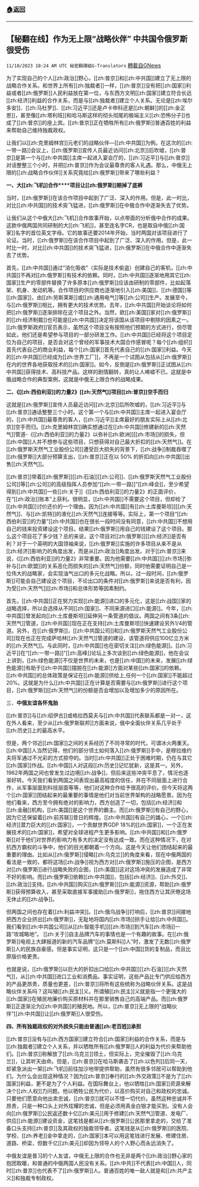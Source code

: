 ###  [:house:返回](README.md)
---


## 【秘翻在线】作为无上限“战略伙伴”  中共国令俄罗斯很受伤
`11/10/2023 10:24 AM UTC 秘密翻譯組G-Translators` [轉載自GNews](https://gnews.org/articles/1954872)

为了实现自己的个人[[zh:政治]]野心，[[zh:普京]]和[[zh:中共国]]建立了无上限的战略合作关系。和世界上所有[[zh:独裁者]]一样，[[zh:普京]]没有把[[zh:国家]]利益或者[[zh:俄罗斯]]人民利益放在第一位，与东西方文明[[zh:国家]]建立符合长远[[zh:经济]]利益的合作关系，而是与[[zh:独裁者]]建立个人关系。无论是[[zh:埃尔多安]]、[[zh:马杜罗]]、[[zh:习近平]]还是卢卡申科还是[[zh:朝鲜]]的[[zh:金正恩]]，甚至像[[zh:塔利班]]和哈马斯这样的彻头彻尾的极端主义[[zh:恐怖分子]]也成了[[zh:普京]]的座上宾。[[zh:普京]]正在牺牲所有[[zh:俄罗斯]]普通百姓的利益来帮助自己维持独裁政权。

让我们以[[zh:克里姆林宫]]元老们的战略伙伴—[[zh:中共国]]为例。在这次的[[zh:一带一路]]会议上，[[zh:俄罗斯]]宣传人员最近访问[[zh:北京]]后吹嘘，[[zh:普京]]是第一个与[[zh:中共国]]主席一起进入宴会厅的，[[zh:习近平]]与[[zh:普京]]对话整整三个小时，并把[[zh:普京]]作为会议最尊贵的客人礼遇。那么，中俄无上限的[[zh:战略合作伙伴]]关系究竟给[[zh:俄罗斯]]带来了哪些利益？

**一、大[[zh:飞机]]合作****项目让[[zh:俄罗斯]]赔掉了底裤**

当时，[[zh:俄罗斯]]在该合作项目中起到了广泛、深入的作用。但是，此一时比，对比[[zh:中共国]]的技术突飞猛进，[[zh:俄罗斯]]在中俄合作中逐渐失去了优势。

让我们从这个中俄大[[zh:飞机]]合作故事开始，以点带面的分析俄中合作的成果。这款中俄两国共同研制的大[[zh:飞机]]，甚至连名字CR，也是取自中俄[[zh:国家]]名字的首位英文字母。它的故事还要2014年开始，当时两国对该项目进行了论证。当时，[[zh:俄罗斯]]在该合作项目中起到了广泛、深入的作用。但是，此一时比一时，对比[[zh:中共国]]的技术突飞猛进，[[zh:俄罗斯]]在中俄合作中逐渐失去了优势。

首先，[[zh:中共国]]通过“消化吸收”（实际是技术偷盗）创建自己的客机，[[zh:中共国]]不再对[[zh:俄罗斯]]有技术的依赖。同时，[[zh:中共国]]逐渐地用其它[[zh:国家]]生产的零部件替换了许多原本[[zh:俄罗斯]]应该由研制的零部件，比如起落架、机身、发动机等。合作项目的供应商也逐渐地引入[[zh:美国]]、[[zh:德国]]等[[zh:国家]]，由[[zh:劳斯莱斯]]或[[zh:通用电气]]等[[zh:公司]]生产。发展至今，与[[zh:俄罗斯]]相比，拥有更大的技术优势。去年，[[zh:中共国]]开始谈论将如何把[[zh:俄罗斯]]逐渐排除在这个项目之外。当然，欧[[zh:美国]]家对[[zh:俄罗斯]]的[[zh:经济制裁]]也可能是[[zh:中共国]]决定将该国从该项目中剔除的因素之一。[[zh:俄罗斯政府]]官员表示，虽然这个项目没有按照他们预期的方式进行，但尽管如此，他们还是希望参与项目的一部分研发工作。[[zh:中共国]]已经将这个项目定位为自己的项目，是否会对这个曾经的军事技术大国合作感冒呢？每个[[zh:组织]]首先代表自己的商业利益，每个[[zh:国家]]首先代表自己的[[zh:国家]]利益。今天的[[zh:中共国]]已经成为[[zh:世界工厂]]，不再是一个试图从包括从[[zh:俄罗斯]]在内的世界各地获取技术的[[zh:国家]]。如今，反倒是[[zh:俄罗斯]]正试图从[[zh:中共国]]获得技术、高科技产品。这样的剧情翻转，真的让人唏嘘不已。这就是中俄战略合作的典型案例，这就是中俄无上限合作的战略成果。

**二、《[[zh:西伯利亚]]的力量****2****》[[zh:天然气]]项目[[zh:普京]]空手而归**

这就是[[zh:俄罗斯]]宣传人员最近访问[[zh:北京]]后所吹嘘的，[[zh:习近平]]与[[zh:普京]]通话整整三个小时。这个第一个与[[zh:中共国]]主席一起进入宴会厅的，[[zh:中共国]]最尊贵的客人，[[zh:习近平]]主席最好的朋友实际上从[[zh:北京]]空手而归。[[zh:克里姆林宫]]确实想通过在[[zh:中共国]]修建新的[[zh:天然气]]管道\-《[[zh:西伯利亚]]的力量2》以弥补[[zh:欧洲]][[zh:市场]]的损失，但[[zh:中国]]人并不想参与这些项目，只想获得对自己最大折扣的[[zh:天然气]]。在[[zh:俄罗斯天然气工业股份公司]]遭受巨大损失的背景下，[[zh:战争]]制裁吞噬了[[zh:俄罗斯]]大部分预算支出，[[zh:普京]]正在以 50% 的折扣向[[zh:中共国]]出售[[zh:天然气]]。

[[zh:普京]]带着[[zh:俄罗斯]][[zh:石油]][[zh:公司]]、[[zh:俄罗斯天然气工业股份公司]]等[[zh:公司]]的高级指挥人员参加“[[zh:一带一路]]”[[zh:峰会]]，至少希望得到[[zh:中共国]]一些[[zh:关于]]《[[zh:西伯利亚]]的力量2》的正面评价，在“[[zh:政治]]账本”上获利。很明显，[[zh:中共国]]不需要这个项目，但却给了[[zh:中共国]]讨价还价的一个理由。因为[[zh:中共国]]有[[zh:土库曼斯坦]][[zh:天然气]]、与[[zh:凯特]]的液化[[zh:天然气]]连接等等。实际上，第一个项目“[[zh:西伯利亚]]的力量”[[zh:中共国]]也在很长一段时间没有同意，[[zh:中共国]]不想用自己的钱来投资建设这个项目。结果[[zh:俄罗斯]]用自己的钱建设了这个项目。那么这个项目花了多少钱？总的来说，这个项目对[[zh:俄罗斯]][[zh:经济]]是否有利？对于一个英明的大国领袖来说，[[zh:俄罗斯]]实施的许多项目从来不是从[[zh:经济]]影响力的角度出发，而是从[[zh:政治]]角度出发。对于[[zh:普京]]来说，《[[zh:西伯利亚]]的力量2》非常重要。因为他需要[[zh:中共国]][[zh:市场]]弥补与[[zh:欧盟]]的关系恶化而损失的[[zh:天然气]]份额，同时他需要证明自己是一位伟大的战略家，会实现油气出口的多元化战略。所以，过一段时间，[[zh:俄罗斯]]可能会自己建设这个项目，不论出口的条件对[[zh:俄罗斯]]来说是否有利，因为受[[zh:天然气]][[zh:市场]]和总体形势等因素制约。

首先，[[zh:中共国]]正在努力实现[[zh:能源]]进口的多元化，这是[[zh:战国]]家的战略选择，所以会选择从不同[[zh:国家]]、不同来源进口[[zh:能源]]。今年，[[zh:中共国]]曾发起向[[zh:土库曼斯坦]]延伸另一条管道的倡议。两国之间有3条[[zh:天然气]]管道，[[zh:中共国]]现在正在支持[[zh:土库曼斯坦]]快速建设另外1/4的管道。另外，在[[zh:俄罗斯]]，[[zh:中共国公司]]和[[zh:俄罗斯天然气工业股份公司]]现在也正在完成萨哈林[[zh:天然气]]管道的建设，该管道将供应100亿立方米的[[zh:天然气]]。与此同时，[[zh:中共国]]也在密切关注[[zh:绿色能源]]。[[zh:习近平]]在“[[zh:一带一路]]”[[zh:高峰]]论坛上多次谈到[[zh:绿色能源]]，他在会议上讲到，[[zh:绿色能源]]不仅是世界的未来，也是[[zh:中国]]的未来，发展[[zh:绿色能源]]有助于[[zh:中共国]]摆脱在[[zh:能源]]方面对某些[[zh:国家]]的依赖。[[zh:中共国]]的总体政策是保证在[[zh:能源]]供给上,任何一个[[zh:国家]]不能超过20%。这就是为什么[[zh:中共国]]正在计算是否需要与[[zh:俄罗斯]]进行这个项目，[[zh:俄罗斯]][[zh:天然气]]的份额是否会增加以及增加多少的原因所在。

三、**中俄友谊各怀鬼胎**

[[zh:普京]]与[[zh:绍伊古]]或格拉西莫夫与[[zh:中共国]]代表联系都是一对一，这在外人看来，至少从[[zh:俄罗斯联邦]]方面来说，俄中全面伙伴关系几乎处于[[zh:历史]]上的最高水平。

但是，两个邻近[[zh:国家]]之间的关系经历了不同寻常的时代，可谓冰火两重天。[[zh:中国]]人当然记得，他们的部分领土如何落入[[zh:俄罗斯]]手中，是穆拉维约夫将军通过不光彩的方式掠夺的。当时[[zh:中共国]]正处于困难时期，仍在与其它[[zh:国家]]作战。[[zh:中国]]人对这段[[zh:历史]]记忆犹新，这是其一。另外，1962年两国之间也曾发生过边境[[zh:战争]]，但后来这些冲突平息了，情况也逐渐好转。今天我们看到两国之间表现出最高程度的信任，并在不同层面上进行合作，从军事层面到科技层面等等，他们对这种合作给予很高的评价。但今天将这两个[[zh:国家]]团结起来的最重要的事情是他们对当前世界架构的战略愿景。因为在他们看来，西方至今拥有绝对的影响力，西方创造了一切，包括[[zh:经济]]和[[zh:金融]]机构，[[zh:美国]]是这个世界的霸主。而[[zh:俄罗斯]]有自己的野心，因为它还保留着[[zh:前苏联]]昔日的辉煌。[[zh:中共国]]有自己的雄心，一个[[zh:经济]]潜力巨大的[[zh:国家]]，一个贡献世界GDP 18%的[[zh:国家]]，一个正在发展技术的[[zh:国家]]，希望对全球进程产生更多影响。[[zh:中共国]]和[[zh:俄罗斯]]对于他们对世界的影响力有多大的决定没有达成一致。而在这种情况下，在对抗西方霸权的斗争中，他们的目光都朝着一个方向。这是今天让他们团结起来的最重要的理由。比如从[[zh:俄罗斯]]侵略[[zh:乌克兰]]的角度来看，现在中俄两国的看法是一致的，都将这场[[zh:战争]]视为西方对[[zh:俄罗斯]]施压的企图，是西方对[[zh:俄罗斯]]进行战略失败的企图，[[zh:美国]]这对这场冲突的发展造成了非常不好的影响。而[[zh:俄罗斯]]依赖[[zh:中共国]]，包括[[zh:经济]]、[[zh:外交]]、[[zh:政治]]支持。[[zh:中共国]]购买[[zh:俄罗斯]][[zh:能源]]资源，帮助[[zh:俄罗斯]]获得预算收入，甚至采取直接军事援助[[zh:俄罗斯]]，拖住西方让其厌倦这场无休止的[[zh:战争]]。

但两国之间也存在着[[zh:利益冲突]]。[[zh:俄乌战争]]打响后，[[zh:普京]]间接地把西方企业挤出[[zh:俄罗斯]]，无耻地将国内[[zh:市场]]拱手让给[[zh:中共国]]。我们看到[[zh:中共国公司]]从[[zh:智能手机]][[zh:市场]]到汽车[[zh:市场]]一路“攻城略地”。 [[zh:关于]]自主品牌汽车的事情也是一个有趣的故事。在[[zh:俄罗斯]]电视上大肆报道的新的汽车品牌“[[zh:莫斯科]]人“时，激发了无数[[zh:俄罗斯]]人的民族自豪感。但是事实证明，这只是一个[[zh:中国]]货的复制品，而且比原版价格更贵。

也就是说，[[zh:俄罗斯]]以巨大的折扣出口给[[zh:中共国]][[zh:石油]][[zh:天然气]]，从[[zh:中共国]]进口工业和消费品。事实证明，这些产品比专门供应给西方的产品更昂贵，质量也更差，[[zh:普京]]将所有这些统称为战略伙伴关系。这是战略伙伴关系吗？这叫殖[[zh:民主]]义。所谓殖[[zh:民主]]义就是指一个更强大的[[zh:国家]]在殖民地廉价购买原材料并在那里销售自己的高端产品。而[[zh:俄罗斯]]正逐渐沦为[[zh:中共国]]的殖民地。所以，[[zh:普京]]无上限的“战略伙伴”[[zh:中共国]]让[[zh:俄罗斯]]人很受伤。

**四、所有独裁政权的对外损失只能由普通[[zh:老百姓]]承担**

[[zh:普京]]没有与[[zh:西方国家]]建立符合[[zh:国家]]利益的合作关系，而是与[[zh:独裁者]]建立个人关系，并以牺牲所有[[zh:俄罗斯]]人的利益为代价来帮助他们。[[zh:普京]]称解放了[[zh:乌克兰]]领土，但实际上，完全摧毁了[[zh:乌克兰]]，让其听天由命。但是，[[zh:普京]]在哈马斯袭击了[[zh:以色列]]后同一天，却紧急派出一架[[zh:飞机]]前往加沙地带提供帮助，虽然有很多邻居可以帮助到他们。为什么会出现这种情况？因为[[zh:普京]]奉行的[[zh:外交政策]]不是为了[[zh:国家]]利益，更不是为了个人利益。在国际舞台上，他以牺牲[[zh:国家]]资源来解决个[[zh:人权]]力问题。他以牺牲公民为代价，以高价购买对自己和政权的忠诚。只要他们愿意向他出卖忠诚，[[zh:普京]]就可以不惜一切代价。虽然这种忠诚并不昂贵，只是一种口头上对外炫耀的忠诚，但是必须用真金白银才能买到。没有人会向[[zh:俄罗斯]]公民返还数十亿[[zh:美元]]用于修建[[zh:天然气]]管道、发电厂、供应[[zh:能源]]建设资金，这笔钱是都从[[zh:俄罗斯]]公民那里拿走的，交给了准备口头支持[[zh:普京]]及其政权的独裁领导者。这笔钱是从[[zh:俄罗斯]]的医院、学校、[[zh:养老]]金中拿走的，[[zh:国家]]本可以用这笔钱进行发展、修建住房、道路、桥梁，但数千亿[[zh:美元]]却因为领导人的个人野心而永远消失了。

中俄友谊是普习的个人友谊，中俄无上限的合作也无非是两个[[zh:政治]]野心家的抱团取暖，和普通的中俄两国人民没有关系。[[zh:中共]]不代表[[zh:中国]]人，同时[[zh:普京]]也代表不了[[zh:俄罗斯]]人。普通百姓的唯一敌人就是和[[zh:共产主义]]和独裁专制政权。
